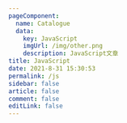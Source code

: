 ```yaml
---
pageComponent: 
  name: Catalogue
  data: 
    key: JavaScript
    imgUrl: /img/other.png
    description: JavaScript文章
title: JavaScript
date: 2021-8-31 15:30:53
permalink: /js
sidebar: false
article: false
comment: false
editLink: false
---
```


